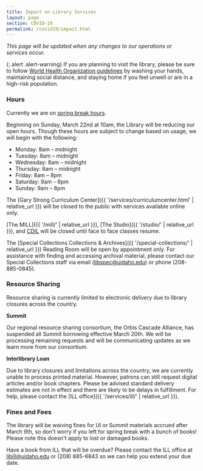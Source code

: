 ```yaml
---
title: Impact on Library Services
layout: page
section: COVID-19
permalink: /covid19/impact.html
---
```


*This page will be updated when any changes to our operations or services occur.*

{:.alert .alert-warning}
If you are planning to visit the library, please be sure to follow [World Health Organization guidelines](https://www.who.int/emergencies/diseases/novel-coronavirus-2019/advice-for-public) by washing your hands, maintaining social distance, and staying home if you feel unwell or are in a high-risk population.  

### Hours

Currently we are on [spring break hours](https://www.lib.uidaho.edu/about/hours.html#springbreak).

Beginning on Sunday, March 22nd at 10am, the Library will be reducing our open hours. Though these hours are subject to change based on usage, we will begin with the following:

- Monday: 8am – midnight
- Tuesday: 8am – midnight
- Wednesday: 8am – midnight
- Thursday: 8am – midnight
- Friday: 8am – 8pm
- Saturday: 9am – 6pm
- Sunday: 9am – 8pm

The [Gary Strong Curriculum Center]({{ '/services/curriculumcenter.html' | relative_url }}) will be closed to the public with services available online only.

[The MILL]({{ '/mill/' | relative_url }}), [The Studio]({{ '/studio/' | relative_url }}), and [CDIL](https://cdil.lib.uidaho.edu/) will be closed until face to face classes resume.

The [Special Collections Collections & Archives]({{ '/special-collections/' | relative_url }}) Reading Room will be open by appointment only. For assistance with finding and accessing archival material, please contact our Special Collections staff via email (libspec@uidaho.edu) or phone (208-885-0845).

### Resource Sharing

Resource sharing is currently limited to electronic delivery due to library closures across the country. 

**Summit**

Our regional resource sharing consortium, the Orbis Cascade Alliance, has suspended all Summit borrowing effective March 20th. We will be processing remaining requests and will be communicating updates as we learn more from our consortium.   

**Interlibrary Loan**

Due to library closures and limitations across the country, we are currently unable to process printed material. However, patrons can still request digital articles and/or book chapters. Please be advised standard delivery estimates are not in effect and there are likely to be delays in fulfillment. For help, please contact the [ILL office]({{ '/services/ill/' | relative_url }}). 

### Fines and Fees

The library will be waiving fines for UI or Summit materials accrued after March 9th, so don't worry if you left for spring break with a bunch of books! Please note this doesn't apply to lost or damaged books. 

Have a book from ILL that will be overdue? Please contact the ILL office at [libill@uidaho.edu](mailto:libill@uidaho.edu) or (208) 885-6843 so we can help you extend your due date. 
